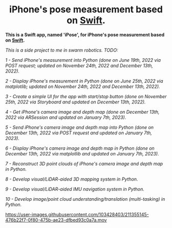<div align="center">

# **iPhone's pose measurement based on [Swift](https://developer.apple.com/swift/).**

</div>

**This is a Swift app, named 'iPose', for iPhone's pose measurement based on [Swift](https://developer.apple.com/swift/).**

*This is a side project to me in swarm robotics. TODO:*

*1 - Send iPhone's measurement into Python (done on June 19th, 2022 via POST request; updated on November 24th, 2022 and December 13th, 2022).*

*2 - Display iPhone's measurement in Python (done on June 25th, 2022 via matplotlib; updated on November 24th, 2022 and December 13th, 2022).* 

*3 - Create a simple UI for the app with start/stop button (done on November 25th, 2022 via Storyboard and updated on December 13th, 2022).*

*4 - Get iPhone's camera image and depth map (done on December 13th, 2022 via ARSession and updated on January 7th, 2023).*

*5 - Send iPhone's camera image and depth map into Python (done on December 13th, 2022 via POST request and updated on January 7th, 2023).*

*6 - Display iPhone's camera image and depth map in Python (done on December 13th, 2022 via matplotlib and updated on January 7th, 2023).*

*7 - Reconstruct 3D point clouds of iPhone's camera image and depth map in Python.*

*8 - Develop visual/LiDAR-aided 3D mapping system in Python.*

*9 - Develop visual/LiDAR-aided IMU navigation system in Python.*

*10 - Develop image/point cloud understanding/translation (multi-tasking) in Python.*

https://user-images.githubusercontent.com/103428403/211355145-476b22f7-0f80-475b-ae23-dfbed93c0a7a.mov
